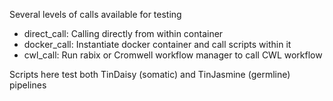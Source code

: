 Several levels of calls available for testing

- direct\_call: Calling directly from within container
- docker\_call: Instantiate docker container and call scripts within it
- cwl\_call: Run rabix or Cromwell workflow manager to call CWL workflow

Scripts here test both TinDaisy (somatic) and TinJasmine (germline) pipelines
